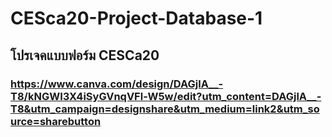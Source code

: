 # CESca20-Project-Database-1
## โปรเจคแบบฟอร์ม CESCa20
### https://www.canva.com/design/DAGjlA__-T8/kNGWI3X4iSyGVnqVFl-W5w/edit?utm_content=DAGjlA__-T8&utm_campaign=designshare&utm_medium=link2&utm_source=sharebutton
